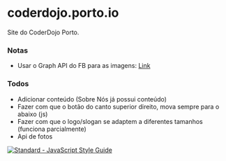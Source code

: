 # coderdojo.porto.io
Site do CoderDojo Porto.

### Notas
 * Usar o Graph API do FB para as imagens: [Link](https://developers.facebook.com/docs/graph-api/reference/v2.8/album/photos)

### Todos
 * Adicionar conteúdo (Sobre Nós já possui conteúdo)
 * Fazer com que o botão do canto superior direito, mova sempre para o <div> abaixo (js)
 * Fazer com que o logo/slogan se adaptem a diferentes tamanhos (funciona parcialmente)
 * Api de fotos

 [![Standard - JavaScript Style Guide](https://cdn.rawgit.com/feross/standard/master/badge.svg)](https://github.com/feross/standard)
